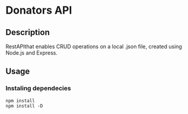 # Donators API 
## Description
RestAPIthat enables CRUD operations on a local .json file, created using Node.js and Express.

## Usage
### Instaling dependecies
```
npm install
npm install -D
```

